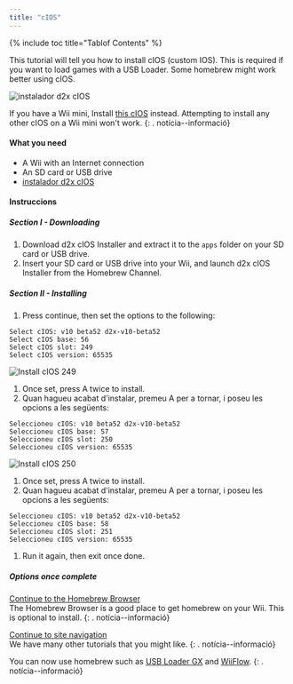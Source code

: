 ```yaml
---
title: "cIOS"
---
```


{% include toc title="Tablof Contents" %}

This tutorial will tell you how to install cIOS (custom IOS). This is required if you want to load games with a USB Loader. Some homebrew might work better using cIOS.

![instalador d2x cIOS](/images/cIOS.png)

If you have a Wii mini, Install [this cIOS](cios-mini) instead. Attempting to install any other cIOS on a Wii mini won't work.
{: . notícia--informació}

#### What you need

* A Wii with an Internet connection
* An SD card or USB drive
* [instalador d2x cIOS](/assets/files/d2x-cIOS-Installer-Wii.zip)

#### Instruccions

##### Section I - Downloading

1. Download d2x cIOS Installer and extract it to the `apps` folder on your SD card or USB drive.
1. Insert your SD card or USB drive into your Wii, and launch d2x cIOS Installer from the Homebrew Channel.

##### Section II - Installing

1. Press continue, then set the options to the following:
```
Select cIOS: v10 beta52 d2x-v10-beta52
Select cIOS base: 56
Select cIOS slot: 249
Select cIOS version: 65535
```
![Install cIOS 249](/images/Wii/Install249.png)
1. Once set, press A twice to install.
1. Quan hagueu acabat d'instalar, premeu A per a tornar, i poseu les opcions a les següents:
```
Seleccioneu cIOS: v10 beta52 d2x-v10-beta52
Seleccioneu cIOS base: 57
Seleccioneu cIOS slot: 250
Seleccioneu cIOS version: 65535
```
![Install cIOS 250](/images/Wii/Install250.png)
1. Once set, press A twice to install.
1. Quan hagueu acabat d'instalar, premeu A per a tornar, i poseu les opcions a les següents:
```
Seleccioneu cIOS: v10 beta52 d2x-v10-beta52
Seleccioneu cIOS base: 58
Seleccioneu cIOS slot: 251
Seleccioneu cIOS version: 65535
```
1. Run it again, then exit once done.

##### Options once complete

[Continue to the Homebrew Browser](hbb)<br> The Homebrew Browser is a good place to get homebrew on your Wii. This is optional to install.
{: . notícia--informació}

[Continue to site navigation](site-navigation)<br> We have many other tutorials that you might like.
{: . notícia--informació}

You can now use homebrew such as [USB Loader GX](usbloadergx) and [WiiFlow](wiiflow).
{: . notícia--informació}
